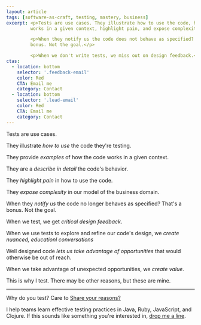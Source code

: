 ```yaml
---
layout: article
tags: [software-as-craft, testing, mastery, business]
excerpt: <p>Tests are use cases. They illustrate how to use the code, how the code behaves, how it
         works in a given context, highlight pain, and expose complexity.</p>

         <p>When they notify us the code does not behave as specified? That's a
         bonus. Not the goal.</p>

         <p>When we don't write tests, we miss out on design feedback.</p>
ctas:
  - location: bottom
    selector: '.feedback-email'
    color: Red
    CTA: Email me
    category: Contact
  - location: bottom
    selector: '.lead-email'
    color: Red
    CTA: Email me
    category: Contact
---
```

Tests are use cases.

They illustrate *how to use* the code they're testing.

They provide *examples* of how the code works in a given context.

They are a *describe in detail* the code's behavior.

They *highlight pain* in how to use the code.

They *expose complexity* in our model of the business domain.

When they *notify us* the code no longer behaves as specified? That's a bonus.
Not the goal.

When we test, we get *critical design feedback*.

When we use tests to explore and refine our code's design, we *create nuanced,
educationl conversations*

Well designed code *lets us take advantage of opportunities* that would
otherwise be out of reach.

When we take advantage of unexpected opportunities, we *create value*.

This is why I test. There may be other reasons, but these are mine.

* * *

Why do you test? Care to <a class="feedback-email" href="mailto: zee@zeespencer.com">Share your
reasons?</a>

I help teams learn effective testing practices in Java, Ruby, JavaScript, and
Clojure. If this sounds like something you're interested in, <a
href="lead-email" href="mailto: yo@zincma.de">drop me a line</a>.
